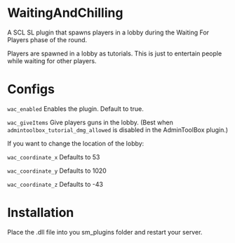 # WaitingAndChilling
A SCL SL plugin that spawns players in a lobby during the Waiting For Players phase of the round.

Players are spawned in a lobby as tutorials. This is just to entertain people while waiting for other players.

# Configs

`wac_enabled` Enables the plugin. Default to true.

`wac_giveItems` Give players guns in the lobby. (Best when `admintoolbox_tutorial_dmg_allowed` is disabled in the AdminToolBox plugin.)

If you want to change the location of the lobby:

`wac_coordinate_x` Defaults to 53

`wac_coordinate_y` Defaults to 1020

`wac_coordinate_z` Defaults to -43

# Installation

Place the .dll file into you sm_plugins folder and restart your server.
